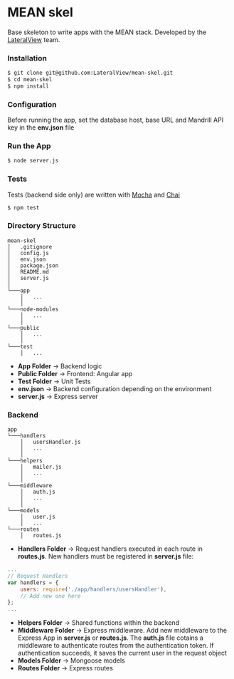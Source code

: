 # MEAN skel

Base skeleton to write apps with the MEAN stack. Developed by the [LateralView](https://lateralview.co) team.

### Installation

```sh
$ git clone git@github.com:LateralView/mean-skel.git
$ cd mean-skel
$ npm install
```

### Configuration

Before running the app, set the database host, base URL and Mandrill API key in the **env.json** file

### Run the App

```sh
$ node server.js
```

### Tests

Tests (backend side only) are written with [Mocha](http://mochajs.org/) and [Chai](http://chaijs.com/)

```sh
$ npm test
```

### Directory Structure

```
mean-skel
│   .gitignore
│   config.js
│   env.json
│   package.json
│   README.md
│   server.js
│
└───app 
    │   ...
    │
└───node-modules
    │   ...
    │
└───public
    │   ...
    │
└───test
    │   ...
```

* **App Folder** -> Backend logic
* **Public Folder** -> Frontend: Angular app
* **Test Folder** -> Unit Tests
* **env.json** -> Backend configuration depending on the environment
* **server.js** -> Express server

### Backend

```
app
└───handlers
    │   usersHandler.js
    │   ...
    │
└───helpers
    │   mailer.js
    │   ...
    │
└───middleware
    │   auth.js
    │   ...
    │
└───models
    │   user.js
    │   ...
└───routes
    │   routes.js
```

* **Handlers Folder** -> Request handlers executed in each route in **routes.js**. New handlers must be registered in **server.js** file:

```javascript
...
// Request Handlers
var handlers = {
    users: require('./app/handlers/usersHandler'),
    // Add new one here
};
...
```

* **Helpers Folder** -> Shared functions within the backend
* **Middleware Folder** -> Express middleware. Add new middleware to the Express App in **server.js** or **routes.js**. The **auth.js** file cotains a middleware to authenticate routes from the authentication token. If authentication succeeds, it saves the current user in the request object
* **Models Folder** -> Mongoose models
* **Routes Folder** -> Express routes 
